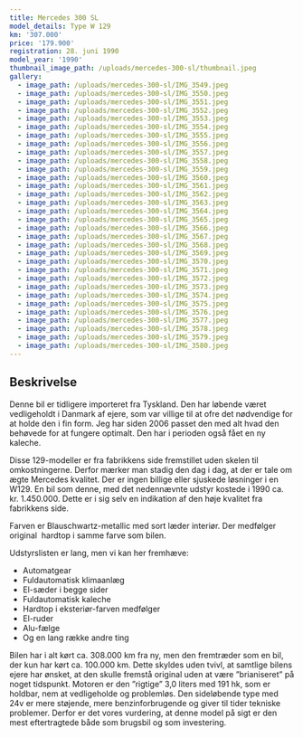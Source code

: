 ```yaml
---
title: Mercedes 300 SL
model_details: Type W 129
km: '307.000'
price: '179.900'
registration: 28. juni 1990
model_year: '1990'
thumbnail_image_path: /uploads/mercedes-300-sl/thumbnail.jpeg
gallery:
  - image_path: /uploads/mercedes-300-sl/IMG_3549.jpeg
  - image_path: /uploads/mercedes-300-sl/IMG_3550.jpeg
  - image_path: /uploads/mercedes-300-sl/IMG_3551.jpeg
  - image_path: /uploads/mercedes-300-sl/IMG_3552.jpeg
  - image_path: /uploads/mercedes-300-sl/IMG_3553.jpeg
  - image_path: /uploads/mercedes-300-sl/IMG_3554.jpeg
  - image_path: /uploads/mercedes-300-sl/IMG_3555.jpeg
  - image_path: /uploads/mercedes-300-sl/IMG_3556.jpeg
  - image_path: /uploads/mercedes-300-sl/IMG_3557.jpeg
  - image_path: /uploads/mercedes-300-sl/IMG_3558.jpeg
  - image_path: /uploads/mercedes-300-sl/IMG_3559.jpeg
  - image_path: /uploads/mercedes-300-sl/IMG_3560.jpeg
  - image_path: /uploads/mercedes-300-sl/IMG_3561.jpeg
  - image_path: /uploads/mercedes-300-sl/IMG_3562.jpeg
  - image_path: /uploads/mercedes-300-sl/IMG_3563.jpeg
  - image_path: /uploads/mercedes-300-sl/IMG_3564.jpeg
  - image_path: /uploads/mercedes-300-sl/IMG_3565.jpeg
  - image_path: /uploads/mercedes-300-sl/IMG_3566.jpeg
  - image_path: /uploads/mercedes-300-sl/IMG_3567.jpeg
  - image_path: /uploads/mercedes-300-sl/IMG_3568.jpeg
  - image_path: /uploads/mercedes-300-sl/IMG_3569.jpeg
  - image_path: /uploads/mercedes-300-sl/IMG_3570.jpeg
  - image_path: /uploads/mercedes-300-sl/IMG_3571.jpeg
  - image_path: /uploads/mercedes-300-sl/IMG_3572.jpeg
  - image_path: /uploads/mercedes-300-sl/IMG_3573.jpeg
  - image_path: /uploads/mercedes-300-sl/IMG_3574.jpeg
  - image_path: /uploads/mercedes-300-sl/IMG_3575.jpeg
  - image_path: /uploads/mercedes-300-sl/IMG_3576.jpeg
  - image_path: /uploads/mercedes-300-sl/IMG_3577.jpeg
  - image_path: /uploads/mercedes-300-sl/IMG_3578.jpeg
  - image_path: /uploads/mercedes-300-sl/IMG_3579.jpeg
  - image_path: /uploads/mercedes-300-sl/IMG_3580.jpeg
---
```


## Beskrivelse

Denne bil er tidligere importeret fra Tyskland. Den har l&oslash;bende v&aelig;ret vedligeholdt i Danmark af ejere, som var villige til at ofre det n&oslash;dvendige for at holde den i fin form. Jeg har siden 2006 passet den med alt hvad den beh&oslash;vede for at fungere optimalt. Den har i perioden ogs&aring; f&aring;et en ny kaleche.

Disse 129-modeller er fra fabrikkens side fremstillet uden skelen til omkostningerne. Derfor m&aelig;rker man stadig den dag i dag, at der er tale om &aelig;gte Mercedes kvalitet. Der er ingen billige eller sjuskede l&oslash;sninger i en W129. En bil som denne, med det nedenn&aelig;vnte udstyr kostede i 1990 ca. kr. 1.450.000. Dette er i sig selv en indikation af den h&oslash;je kvalitet fra fabrikkens side.

Farven er Blauschwartz-metallic med sort l&aelig;der interi&oslash;r. Der medf&oslash;lger original&nbsp; hardtop i samme farve som bilen.

Udstyrslisten er lang, men vi kan her fremh&aelig;ve:

* Automatgear
* Fuldautomatisk klimaanl&aelig;g
* El-s&aelig;der i begge sider
* Fuldautomatisk kaleche
* Hardtop i eksteri&oslash;r-farven medf&oslash;lger
* El-ruder
* Alu-f&aelig;lge
* Og en lang r&aelig;kke andre ting

Bilen har i alt k&oslash;rt ca. 308.000 km fra ny, men den fremtr&aelig;der som en bil, der kun har k&oslash;rt ca. 100.000 km. Dette skyldes uden tvivl, at samtlige bilens ejere har &oslash;nsket, at den skulle fremst&aring; original uden at v&aelig;re ”brianiseret” p&aring; noget tidspunkt. Motoren er den ”rigtige” 3,0 liters med 191 hk, som er holdbar, nem at vedligeholde og probleml&oslash;s. Den sidel&oslash;bende type med 24v er mere st&oslash;jende, mere benzinforbrugende og giver til tider tekniske problemer. Derfor er det vores vurdering, at denne model p&aring; sigt er den mest eftertragtede b&aring;de som brugsbil og som investering.